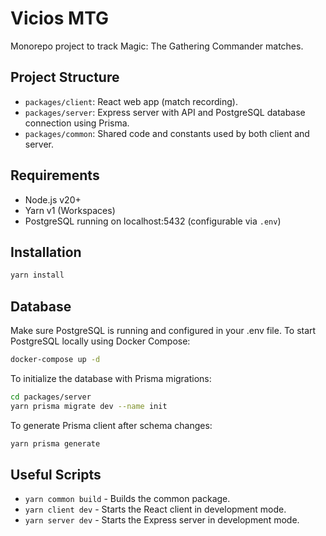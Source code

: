 # Vicios MTG

Monorepo project to track Magic: The Gathering Commander matches.

## Project Structure

- `packages/client`: React web app (match recording).
- `packages/server`: Express server with API and PostgreSQL database connection using Prisma.
- `packages/common`: Shared code and constants used by both client and server.

## Requirements

- Node.js v20+
- Yarn v1 (Workspaces)
- PostgreSQL running on localhost:5432 (configurable via `.env`)

## Installation

```bash
yarn install
```

## Database

Make sure PostgreSQL is running and configured in your .env file.
To start PostgreSQL locally using Docker Compose:

```bash
docker-compose up -d
```

To initialize the database with Prisma migrations:

```bash
cd packages/server
yarn prisma migrate dev --name init
```

To generate Prisma client after schema changes:

```bash
yarn prisma generate
```

## Useful Scripts

- `yarn common build` - Builds the common package.
- `yarn client dev` - Starts the React client in development mode.
- `yarn server dev` - Starts the Express server in development mode.
